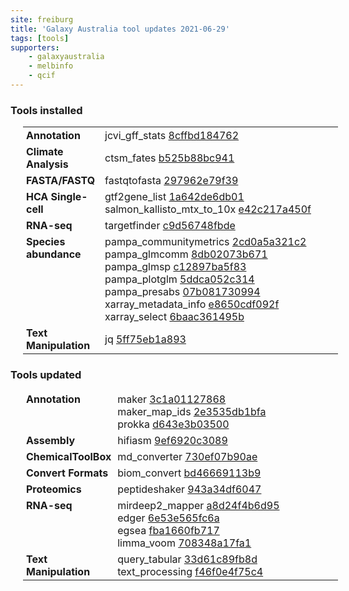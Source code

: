 ```yaml
---
site: freiburg
title: 'Galaxy Australia tool updates 2021-06-29'
tags: [tools]
supporters:
    - galaxyaustralia
    - melbinfo
    - qcif
---
```



<style>
  table {
    width: 100%;
    margin: 10px 20px;
  }
  table th {
    display: none;
  }
  td {
    padding: 3px 5px;
  }
  tr td:nth-child(1) {
    vertical-align: top;
    width: 25%;
  }
</style>

### Tools installed

| Section | Tool |
|---------|-----|
| **Annotation** | jcvi_gff_stats [8cffbd184762](https://toolshed.g2.bx.psu.edu/view/iuc/jcvi_gff_stats/8cffbd184762) |
| **Climate Analysis** | ctsm_fates [b525b88bc941](https://toolshed.g2.bx.psu.edu/view/climate/ctsm_fates/b525b88bc941) |
| **FASTA/FASTQ** | fastqtofasta [297962e79f39](https://toolshed.g2.bx.psu.edu/view/devteam/fastqtofasta/297962e79f39) |
| **HCA Single-cell** | gtf2gene_list [1a642de6db01](https://toolshed.g2.bx.psu.edu/view/ebi-gxa/gtf2gene_list/1a642de6db01)<br/>salmon_kallisto_mtx_to_10x [e42c217a450f](https://toolshed.g2.bx.psu.edu/view/ebi-gxa/salmon_kallisto_mtx_to_10x/e42c217a450f) |
| **RNA-seq** | targetfinder [c9d56748fbde](https://toolshed.g2.bx.psu.edu/view/rnateam/targetfinder/c9d56748fbde) |
| **Species abundance** | pampa_communitymetrics [2cd0a5a321c2](https://toolshed.g2.bx.psu.edu/view/ecology/pampa_communitymetrics/2cd0a5a321c2)<br/>pampa_glmcomm [8db02073b671](https://toolshed.g2.bx.psu.edu/view/ecology/pampa_glmcomm/8db02073b671)<br/>pampa_glmsp [c12897ba5f83](https://toolshed.g2.bx.psu.edu/view/ecology/pampa_glmsp/c12897ba5f83)<br/>pampa_plotglm [5ddca052c314](https://toolshed.g2.bx.psu.edu/view/ecology/pampa_plotglm/5ddca052c314)<br/>pampa_presabs [07b081730994](https://toolshed.g2.bx.psu.edu/view/ecology/pampa_presabs/07b081730994)<br/>xarray_metadata_info [e8650cdf092f](https://toolshed.g2.bx.psu.edu/view/ecology/xarray_metadata_info/e8650cdf092f)<br/>xarray_select [6baac361495b](https://toolshed.g2.bx.psu.edu/view/ecology/xarray_select/6baac361495b) |
| **Text Manipulation** | jq [5ff75eb1a893](https://toolshed.g2.bx.psu.edu/view/iuc/jq/5ff75eb1a893) |

### Tools updated

| Section | Tool |
|---------|-----|
| **Annotation** | maker [3c1a01127868](https://toolshed.g2.bx.psu.edu/view/iuc/maker/3c1a01127868)<br/>maker_map_ids [2e3535db1bfa](https://toolshed.g2.bx.psu.edu/view/iuc/maker_map_ids/2e3535db1bfa)<br/>prokka [d643e3b03500](https://toolshed.g2.bx.psu.edu/view/crs4/prokka/d643e3b03500) |
| **Assembly** | hifiasm [9ef6920c3089](https://toolshed.g2.bx.psu.edu/view/bgruening/hifiasm/9ef6920c3089) |
| **ChemicalToolBox** | md_converter [730ef07b90ae](https://toolshed.g2.bx.psu.edu/view/chemteam/md_converter/730ef07b90ae) |
| **Convert Formats** | biom_convert [bd46669113b9](https://toolshed.g2.bx.psu.edu/view/iuc/biom_convert/bd46669113b9) |
| **Proteomics** | peptideshaker [943a34df6047](https://toolshed.g2.bx.psu.edu/view/galaxyp/peptideshaker/943a34df6047) |
| **RNA-seq** | mirdeep2_mapper [a8d24f4b6d95](https://toolshed.g2.bx.psu.edu/view/rnateam/mirdeep2_mapper/a8d24f4b6d95)<br/>edger [6e53e565fc6a](https://toolshed.g2.bx.psu.edu/view/iuc/edger/6e53e565fc6a)<br/>egsea [fba1660fb717](https://toolshed.g2.bx.psu.edu/view/iuc/egsea/fba1660fb717)<br/>limma_voom [708348a17fa1](https://toolshed.g2.bx.psu.edu/view/iuc/limma_voom/708348a17fa1) |
| **Text Manipulation** | query_tabular [33d61c89fb8d](https://toolshed.g2.bx.psu.edu/view/iuc/query_tabular/33d61c89fb8d)<br/>text_processing [f46f0e4f75c4](https://toolshed.g2.bx.psu.edu/view/bgruening/text_processing/f46f0e4f75c4) |
